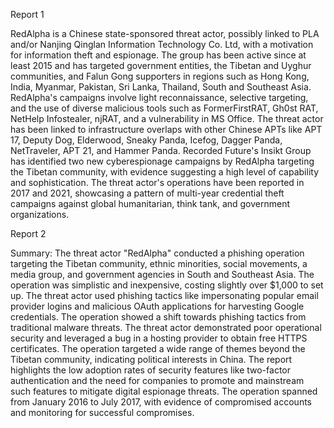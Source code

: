 
Report 1

RedAlpha is a Chinese state-sponsored threat actor, possibly linked to PLA and/or Nanjing Qinglan Information Technology Co. Ltd, with a motivation for information theft and espionage. The group has been active since at least 2015 and has targeted government entities, the Tibetan and Uyghur communities, and Falun Gong supporters in regions such as Hong Kong, India, Myanmar, Pakistan, Sri Lanka, Thailand, South and Southeast Asia. RedAlpha's campaigns involve light reconnaissance, selective targeting, and the use of diverse malicious tools such as FormerFirstRAT, Gh0st RAT, NetHelp Infostealer, njRAT, and a vulnerability in MS Office. The threat actor has been linked to infrastructure overlaps with other Chinese APTs like APT 17, Deputy Dog, Elderwood, Sneaky Panda, Icefog, Dagger Panda, NetTraveler, APT 21, and Hammer Panda. Recorded Future's Insikt Group has identified two new cyberespionage campaigns by RedAlpha targeting the Tibetan community, with evidence suggesting a high level of capability and sophistication. The threat actor's operations have been reported in 2017 and 2021, showcasing a pattern of multi-year credential theft campaigns against global humanitarian, think tank, and government organizations.





Report 2

Summary:
The threat actor "RedAlpha" conducted a phishing operation targeting the Tibetan community, ethnic minorities, social movements, a media group, and government agencies in South and Southeast Asia. The operation was simplistic and inexpensive, costing slightly over $1,000 to set up. The threat actor used phishing tactics like impersonating popular email provider logins and malicious OAuth applications for harvesting Google credentials. The operation showed a shift towards phishing tactics from traditional malware threats. The threat actor demonstrated poor operational security and leveraged a bug in a hosting provider to obtain free HTTPS certificates. The operation targeted a wide range of themes beyond the Tibetan community, indicating political interests in China. The report highlights the low adoption rates of security features like two-factor authentication and the need for companies to promote and mainstream such features to mitigate digital espionage threats. The operation spanned from January 2016 to July 2017, with evidence of compromised accounts and monitoring for successful compromises.


